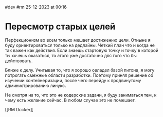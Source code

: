 #dev #rm 
25-12-2023 at 00:16

# Пересмотр старых целей
Перфекционизм во всем только мешает достижению цели. Отныне я буду ориентироваться только на дедлайны. Четкий план что и когда не так важен как действия. Если знаешь стартовую точку и точку в которой ты хочешь оказаться, то этого уже достаточно для того что бы действовать.

Ближе к делу. Учитывая то, что я хорошо овладел базой питона, я могу потрогать смежные области разработки. Поэтому принял решение об изучении контейнеризации, после чего перейду к продвинутому администрированию линукс.

Не смотря на то, что это не кодерские задачи, я буду заниматься тем, к чему есть желание сейчас. В любом случае это не помешает.

[[RM Docker]]

